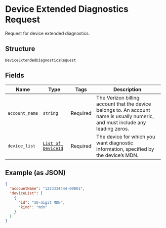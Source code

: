 
# Device Extended Diagnostics Request

Request for device extended diagnostics.

## Structure

`DeviceExtendedDiagnosticsRequest`

## Fields

| Name | Type | Tags | Description |
|  --- | --- | --- | --- |
| `account_name` | `string` | Required | The Verizon billing account that the device belongs to. An account name is usually numeric, and must include any leading zeros. |
| `device_list` | [`List of DeviceId`](../../doc/models/device-id.md) | Required | The device for which you want diagnostic information, specified by the device’s MDN. |

## Example (as JSON)

```json
{
  "accountName": "1223334444-00001",
  "deviceList": [
    {
      "id": "10-digit MDN",
      "kind": "mdn"
    }
  ]
}
```

